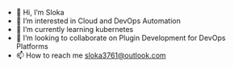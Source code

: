 - 👋 Hi, I’m Sloka
- 👀 I’m interested in Cloud and DevOps Automation
- 🌱 I’m currently learning kubernetes
- 💞️ I’m looking to collaborate on Plugin Development for DevOps Platforms
- 📫 How to reach me sloka3761@outlook.com

<!---
sholu/sholu is a ✨ special ✨ repository because its `README.md` (this file) appears on your GitHub profile.
You can click the Preview link to take a look at your changes.
--->
